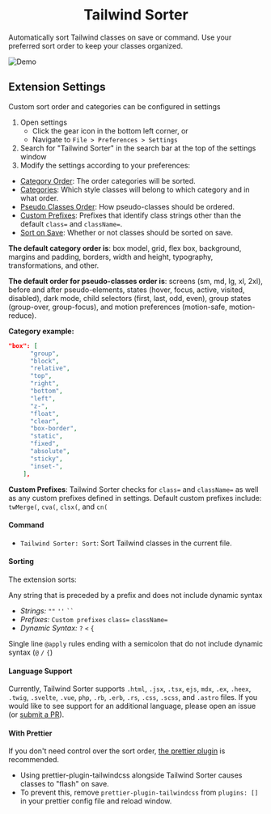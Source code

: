 <div align="center">
<h1>Tailwind Sorter</h1>
</div>

Automatically sort Tailwind classes on save or command. Use your preferred sort order to keep your classes organized.

![Demo](https://github.com/dejmedus/gifs/blob/main/tailwind-sorter-demo.gif?raw=true)

## Extension Settings

Custom sort order and categories can be configured in settings

1. Open settings
   - Click the gear icon in the bottom left corner, or
   - Navigate to `File > Preferences > Settings`
2. Search for "Tailwind Sorter" in the search bar at the top of the settings window
3. Modify the settings according to your preferences:
- [Category Order](vscode://settings/tailwindSorter.categoryOrder): The order categories will be sorted.
- [Categories](vscode://settings/tailwindSorter.categories): Which style classes will belong to which category and in what order.
- [Pseudo Classes Order](vscode://settings/tailwindSorter.pseudoClassesOrder): How pseudo-classes should be ordered.
- [Custom Prefixes](vscode://settings/tailwindSorter.customPrefixes): Prefixes that identify class strings other than the default `class=` and `className=`.
- [Sort on Save](vscode://settings/tailwindSorter.sortOnSave): Whether or not classes should be sorted on save.


**The default category order is**: box model, grid, flex box, background, margins and padding, borders, width and height, typography, transformations, and other.

**The default order for pseudo-classes order is**: screens (sm, md, lg, xl, 2xl), before and after pseudo-elements, states (hover, focus, active, visited, disabled), dark mode, child selectors (first, last, odd, even), group states (group-over, group-focus), and motion preferences (motion-safe, motion-reduce).

**Category example:**

```json
"box": [
      "group",
      "block",
      "relative",
      "top",
      "right",
      "bottom",
      "left",
      "z-",
      "float",
      "clear",
      "box-border",
      "static",
      "fixed",
      "absolute",
      "sticky",
      "inset-",
    ],
```

**Custom Prefixes**: Tailwind Sorter checks for `class=` and `className=` as well as any custom prefixes defined in settings. Default custom prefixes include: `twMerge(`, `cva(`, `clsx(`, and `cn(`

#### Command

- `Tailwind Sorter: Sort`: Sort Tailwind classes in the current file.

#### Sorting

The extension sorts:

Any string that is preceded by a prefix and does not include dynamic syntax
   
  - *Strings:* `""` `''` ` `` `
  - *Prefixes:* `Custom prefixes` `class=`  `className=`
  - *Dynamic Syntax:* `?` `<` `{`

Single line `@apply` rules ending with a semicolon that do not include dynamic syntax (`@` `/` `{`)

#### Language Support

Currently, Tailwind Sorter supports `.html`, `.jsx`, `.tsx`, `ejs`, `mdx`, `.ex`, `.heex`, `.twig`, `.svelte`, `.vue`, `php`, `.rb`, `.erb`, `.rs`, `.css`, `.scss`, and `.astro` files. If you would like to see support for an additional language, please open an issue (or [submit a PR](/CONTRIBUTING.md)).

#### With Prettier

If you don't need control over the sort order, [the prettier plugin](https://tailwindcss.com/blog/automatic-class-sorting-with-prettier) is recommended.

- Using prettier-plugin-tailwindcss alongside Tailwind Sorter causes classes to "flash" on save.
- To prevent this, remove `prettier-plugin-tailwindcss` from `plugins: []` in your prettier config file and reload window.

